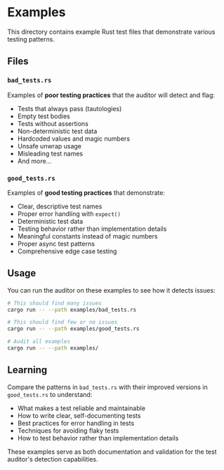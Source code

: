 # Examples

This directory contains example Rust test files that demonstrate various testing patterns.

## Files

### `bad_tests.rs`
Examples of **poor testing practices** that the auditor will detect and flag:
- Tests that always pass (tautologies)
- Empty test bodies
- Tests without assertions
- Non-deterministic test data
- Hardcoded values and magic numbers
- Unsafe unwrap usage
- Misleading test names
- And more...

### `good_tests.rs`
Examples of **good testing practices** that demonstrate:
- Clear, descriptive test names
- Proper error handling with `expect()`
- Deterministic test data
- Testing behavior rather than implementation details
- Meaningful constants instead of magic numbers
- Proper async test patterns
- Comprehensive edge case testing

## Usage

You can run the auditor on these examples to see how it detects issues:

```bash
# This should find many issues
cargo run -- --path examples/bad_tests.rs

# This should find few or no issues
cargo run -- --path examples/good_tests.rs

# Audit all examples
cargo run -- --path examples/
```

## Learning

Compare the patterns in `bad_tests.rs` with their improved versions in `good_tests.rs` to understand:
- What makes a test reliable and maintainable
- How to write clear, self-documenting tests
- Best practices for error handling in tests
- Techniques for avoiding flaky tests
- How to test behavior rather than implementation details

These examples serve as both documentation and validation for the test auditor's detection capabilities.